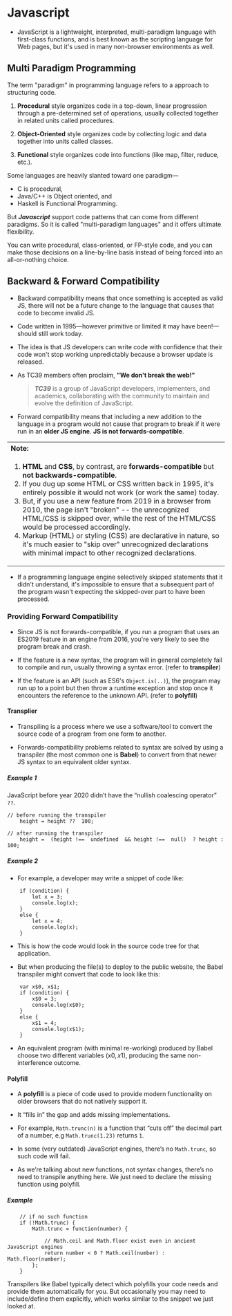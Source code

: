 # Javascript

- JavaScript is a lightweight, interpreted, multi-paradigm language with first-class functions, and is best known as the scripting language for Web pages, but it's used in many non-browser environments as well.

## Multi Paradigm Programming

The term "paradigm" in programming language refers to a approach to structuring code.

1. **Procedural** style organizes code in a top-down, linear progression through a pre-determined set of operations, usually collected together in related units called procedures.

2. **Object-Oriented** style organizes code by collecting logic and data together into units called classes.

3. **Functional** style organizes code into functions (like map, filter, reduce, etc.).

Some languages are heavily slanted toward one paradigm—

- C is procedural,
- Java/C++ is Object oriented, and
- Haskell is Functional Programming.

But **_Javascript_** support code patterns that can come from different paradigms. So it is called "multi-paradigm languages" and it offers ultimate flexibility.

You can write procedural, class-oriented, or FP-style code, and you can make those decisions on a line-by-line basis instead of being forced into an all-or-nothing choice.

## Backward & Forward Compatibility

- Backward compatibility means that once something is accepted as valid JS, there will not be a future change to the language that causes that code to become invalid JS.

- Code written in 1995—however primitive or limited it may have been!—should still work today.

- The idea is that JS developers can write code with confidence that their code won't stop working unpredictably because a browser update is released.

- As TC39 members often proclaim, **"We don't break the web!"**

  > **_TC39_** is a group of JavaScript developers, implementers, and academics, collaborating with the community to maintain and evolve the definition of JavaScript.

- Forward compatibility means that including a new addition to the language in a program would not cause that program to break if it were run in an **older JS engine**. **JS is not forwards-compatible**.

<table>
<tr>
<th align="left">Note:</th>
</tr>
<td>
<ol>
<li>
<b>HTML</b> and <b>CSS</b>, by contrast, are <b>forwards-compatible</b> but <b>not backwards-compatible</b>.
</li>
<li>
If you dug up some HTML or CSS written back in 1995, it's entirely possible it would not work (or work the same) today.
</li>
<li>
But, if you use a new feature from 2019 in a browser from 2010, the page isn't "broken" -- the unrecognized HTML/CSS is skipped over, while the rest of the HTML/CSS would be processed accordingly. 
</li>
<li>
Markup (HTML) or styling (CSS) are declarative in nature, so it's much easier to "skip over" unrecognized declarations with minimal impact to other recognized declarations.
</li>
</ol>
</td>
</table>

- If a programming language engine selectively skipped statements that it didn't understand, it's impossible to ensure that a subsequent part of the program wasn't expecting the skipped-over part to have been processed.

### Providing Forward Compatibility

- Since JS is not forwards-compatible, if you run a program that uses an ES2019 feature in an engine from 2016, you're very likely to see the program break and crash.

- If the feature is a new syntax, the program will in general completely fail to compile and run, usually throwing a syntax error. (refer to **transpiler**)

- If the feature is an API (such as ES6's `Object.is(..)`), the program may run up to a point but then throw a runtime exception and stop once it encounters the reference to the unknown API. (refer to **polyfill**)

#### Transplier

- Transpiling is a process where we use a software/tool to convert the source code of a program from one form to another.

- Forwards-compatibility problems related to syntax are solved by using a transpiler (the most common one is **Babel**) to convert from that newer JS syntax to an equivalent older syntax.

##### Example 1

JavaScript before year 2020 didn’t have the “nullish coalescing operator” `??`.

```
// before running the transpiler
	height = height ??  100;

// after running the transpiler
	height =  (height !==  undefined  && height !==  null)  ? height :  100;
```

##### Example 2

- For example, a developer may write a snippet of code like:

```
	if (condition) {
	    let x = 3;
	    console.log(x);
	}
	else {
	    let x = 4;
	    console.log(x);
	}
```

- This is how the code would look in the source code tree for that application.

- But when producing the file(s) to deploy to the public website, the Babel transpiler might convert that code to look like this:

```
	var x$0, x$1;
	if (condition) {
	    x$0 = 3;
	    console.log(x$0);
	}
	else {
	    x$1 = 4;
	    console.log(x$1);
	}
```

- An equivalent program (with minimal re-working) produced by Babel choose two different variables (x$0, x$1), producing the same non-interference outcome.

#### Polyfill

- A **polyfill** is a piece of code used to provide modern functionality on older browsers that do not natively support it.

- It “fills in” the gap and adds missing implementations.

- For example, `Math.trunc(n)` is a function that “cuts off” the decimal part of a number, e.g `Math.trunc(1.23)` returns `1`.

- In some (very outdated) JavaScript engines, there’s no `Math.trunc`, so such code will fail.

- As we’re talking about new functions, not syntax changes, there’s no need to transpile anything here. We just need to declare the missing function using polyfill.

##### Example

```
    // if no such function
    if (!Math.trunc) {
        Math.trunc = function(number) {

            // Math.ceil and Math.floor exist even in ancient JavaScript engines
            return number < 0 ? Math.ceil(number) : Math.floor(number);
        };
    }
```

Transpilers like Babel typically detect which polyfills your code needs and provide them automatically for you. But occasionally you may need to include/define them explicitly, which works similar to the snippet we just looked at.
